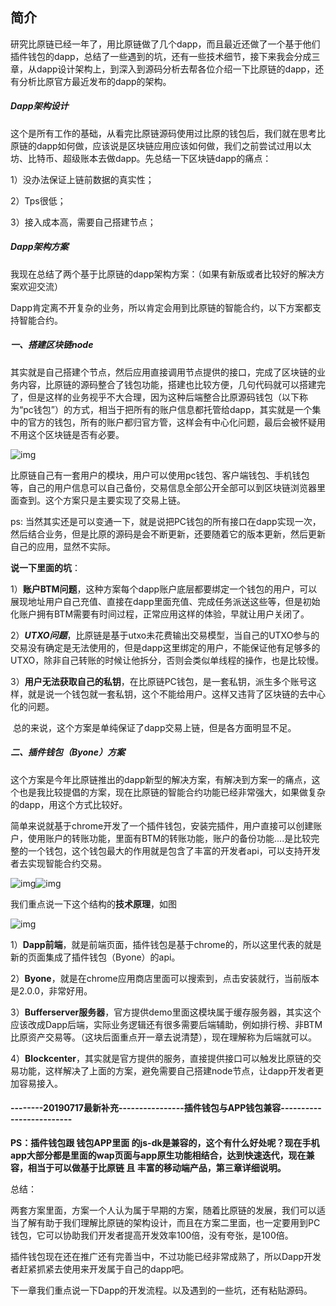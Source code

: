 ## 简介

​	研究比原链已经一年了，用比原链做了几个dapp，而且最近还做了一个基于他们插件钱包的dapp，总结了一些遇到的坑，还有一些技术细节，接下来我会分成三章，从dapp设计架构上，到深入到源码分析去帮各位介绍一下比原链的dapp，还有分析比原官方最近发布的dapp的架构。

 

##### Dapp架构设计

这个是所有工作的基础，从看完比原链源码使用过比原的钱包后，我们就在思考比原链的dapp如何做，应该说是区块链应用应该如何做，我们之前尝试过用以太坊、比特币、超级账本去做dapp。先总结一下区块链dapp的痛点：

1）没办法保证上链前数据的真实性；

2）Tps很低；

3）接入成本高，需要自己搭建节点；

 

##### Dapp架构方案

我现在总结了两个基于比原链的dapp架构方案：（如果有新版或者比较好的解决方案欢迎交流）

 

Dapp肯定离不开复杂的业务，所以肯定会用到比原链的智能合约，以下方案都支持智能合约。



##### 一、搭建区块链node

其实就是自己搭建个节点，然后应用直接调用节点提供的接口，完成了区块链的业务内容，比原链的源码整合了钱包功能，搭建也比较方便，几句代码就可以搭建完了，但是这样的业务视乎不大合理，因为这种后端整合比原源码钱包（以下称为“pc钱包”）的方式，相当于把所有的账户信息都托管给dapp，其实就是一个集中的官方的钱包，所有的账户都归官方管，这样会有中心化问题，最后会被怀疑用不用这个区块链是否有必要。

![img](https://github.com/cancelloveyan/bytomResearch-/blob/master/image/1_p4.jpg?raw=true)

比原链自己有一套用户的模块，用户可以使用pc钱包、客户端钱包、手机钱包等，自己的用户信息可以自己备份，交易信息全部公开全部可以到区块链浏览器里面查到。这个方案只是主要实现了交易上链。

ps:   当然其实还是可以变通一下，就是说把PC钱包的所有接口在dapp实现一次，然后结合业务，但是比原的源码是会不断更新，还要随着它的版本更新，然后更新自己的应用，显然不实际。

 

**说一下里面的坑**：

1）**账户BTM问题**，这种方案每个dapp账户底层都要绑定一个钱包的用户，可以展现地址用户自己充值、直接在dapp里面充值、完成任务派送这些等，但是初始化账户拥有BTM需要有时间过程，正常应用这样的体验，早就让用户关闭了。

2）***UTXO问题***，比原链是基于utxo未花费输出交易模型，当自己的UTXO参与的交易没有确定是无法使用的，但是dapp这里绑定的用户，不能保证他有足够多的UTXO，除非自己转账的时候让他拆分，否则会类似单线程的操作，也是比较慢。

3）**用户无法获取自己的私钥**，在比原链PC钱包，是一套私钥，派生多个账号这样，就是说一个钱包就一套私钥，这个不能给用户。这样又违背了区块链的去中心化的问题。

​    总的来说，这个方案是单纯保证了dapp交易上链，但是各方面明显不足。

 

##### 二、**插件钱包（Byone）方案**

这个方案是今年比原链推出的dapp新型的解决方案，有解决到方案一的痛点，这个也是我比较提倡的方案，现在比原链的智能合约功能已经非常强大，如果做复杂的dapp，用这个方式比较好。

简单来说就基于chrome开发了一个插件钱包，安装完插件，用户直接可以创建账户，使用账户的转账功能，里面有BTM的转账功能，账户的备份功能....是比较完整的一个钱包，这个钱包最大的作用就是包含了丰富的开发者api，可以支持开发者去实现智能合约交易。

![img](https://github.com/cancelloveyan/bytomResearch-/blob/master/image/1_p1%20.png?raw=true)![img](https://github.com/cancelloveyan/bytomResearch-/blob/master/image/1_p2.png?raw=true) 

 

我们重点说一下这个结构的**技术原理**，如图

![img](https://github.com/cancelloveyan/bytomResearch-/blob/master/image/1_p3.png?raw=true)

 

1）**Dapp前端**，就是前端页面，插件钱包是基于chrome的，所以这里代表的就是新的页面集成了插件钱包（Byone）的api。

2）**Byone**，就是在chrome应用商店里面可以搜索到，点击安装就行，当前版本是2.0.0，非常好用。

3）**Bufferserver服务器**，官方提供demo里面这模块属于缓存服务器，其实这个应该改成Dapp后端，实际业务逻辑还有很多需要后端辅助，例如排行榜、非BTM比原资产交易等。（这块后面重点开一章去说清楚），现在理解称为后端就可以。

4）**Blockcenter**，其实就是官方提供的服务，直接提供接口可以触发比原链的交易功能，这样解决了上面的方案，避免需要自己搭建node节点，让dapp开发者更加容易接入。

 

#### --------20190717最新补充----------------插件钱包与APP钱包兼容-------------------------

**PS：插件钱包跟 钱包APP里面 的js-dk是兼容的，这个有什么好处呢？现在手机app大部分都是里面的wap页面与app原生功能相结合，达到快速迭代，现在兼容，相当于可以做基于比原链 且 丰富的移动端产品，第三章详细说明。**



总结：

两套方案里面，方案一个人认为属于早期的方案，随着比原链的发展，我们可以适当了解有助于我们理解比原链的架构设计，而且在方案二里面，也一定要用到PC钱包，它可以协助我们开发者提高开发效率100倍，没有夸张，是100倍。

插件钱包现在还在推广还有完善当中，不过功能已经非常成熟了，所以Dapp开发者赶紧抓紧去使用来开发属于自己的dapp吧。

 

下一章我们重点说一下Dapp的开发流程。以及遇到的一些坑，还有粘贴源码。

 

 